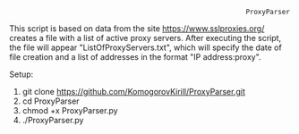 ~~~~~~~~~~~~~~~~~~~~~~~~~~~~~~~~~~~~~~~~~~~~~~~~~~~~~~~~~~~~~~~~~~~~~~~~~~~~~~~~~~~~~~~~~~~~~~~~~~~~~~~~~~~~~~~~~~~~~~~~~~~~~~~~~~~~~~~~~~~~~~~~~~~~~~~~~~~~~~~~~~~~~~~~~~~~~~~~~~
                                                           ProxyParser
~~~~~~~~~~~~~~~~~~~~~~~~~~~~~~~~~~~~~~~~~~~~~~~~~~~~~~~~~~~~~~~~~~~~~~~~~~~~~~~~~~~~~~~~~~~~~~~~~~~~~~~~~~~~~~~~~~~~~~~~~~~~~~~~~~~~~~~~~~~~~~~~~~~~~~~~~~~~~~~~~~~~~~~~~~~~~~~~~~

This script is based on data from the site https://www.sslproxies.org/ creates a file with a list of active proxy servers.
After executing the script, the file will appear "ListOfProxyServers.txt", which will specify the date of file creation and a list of addresses in the format "IP address:proxy".

Setup:
1) git clone https://github.com/KomogorovKirill/ProxyParser.git
2) cd ProxyParser
3) chmod +x ProxyParser.py
3) ./ProxyParser.py
